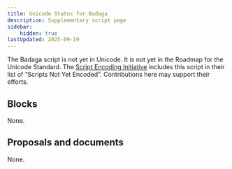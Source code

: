 ```yaml
---
title: Unicode Status for Badaga
description: Supplementary script page
sidebar:
    hidden: true
lastUpdated: 2025-09-19
---
```


The Badaga script is not yet in Unicode. It is not yet in the Roadmap for the Unicode Standard. The [Script Encoding Initiative](https://sei.berkeley.edu/) includes this script in their list of “Scripts Not Yet Encoded”. Contributions here may support their efforts.

## Blocks

None.

## Proposals and documents

None.
